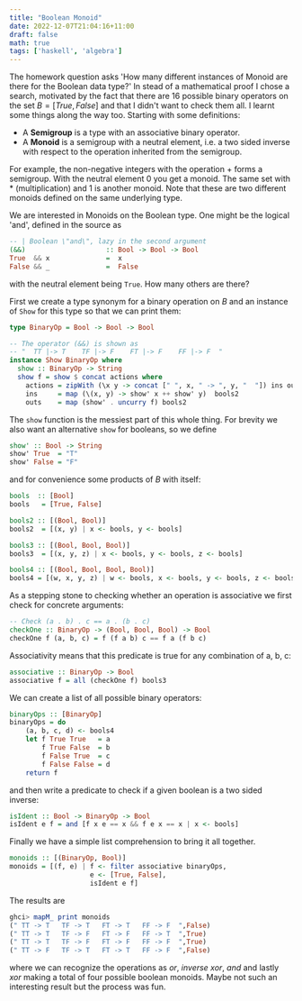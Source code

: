 ```yaml
---
title: "Boolean Monoid"
date: 2022-12-07T21:04:16+11:00
draft: false
math: true
tags: ['haskell', 'algebra']
---
```


The homework question asks 'How many different instances of Monoid are there for the Boolean 
data type?' In stead of a mathematical proof I chose a search, motivated by the fact that there
are $16$ possible binary operators on the set $B = [True, False]$ and that I didn't want to 
check them all. I learnt some things along the way too. Starting with some definitions:
- A **Semigroup** is a type with an associative binary operator.
- A **Monoid** is a semigroup with a neutral element, i.e. a two sided inverse with respect to the operation inherited from the semigroup.

For example, the non-negative integers with the operation $+$ forms a semigroup. With the neutral element $0$ you get a monoid. The same set with $*$ (multiplication) and $1$ is another monoid.  Note that these are two different monoids defined on the same underlying type.

We are interested in Monoids on the Boolean type. One might be the logical 'and', defined in 
the source as

```haskell
-- | Boolean \"and\", lazy in the second argument
(&&)                    :: Bool -> Bool -> Bool
True  && x              =  x
False && _              =  False
```
with the neutral element being `True`. How many others are there?

First we create a type synonym for a binary operation on $B$ and an instance of `Show` for this
type so that we can print them:
```haskell
type BinaryOp = Bool -> Bool -> Bool

-- The operator (&&) is shown as
-- "  TT |-> T    TF |-> F    FT |-> F    FF |-> F  "
instance Show BinaryOp where
  show :: BinaryOp -> String
  show f = show $ concat actions where
    actions = zipWith (\x y -> concat [" ", x, " -> ", y, "  "]) ins outs
    ins     = map (\(x, y) -> show' x ++ show' y)  bools2
    outs    = map (show' . uncurry f) bools2
```

The `show` function is the messiest part of this whole thing.
For brevity we also want an alternative `show` for booleans, so we define 
```haskell
show' :: Bool -> String
show' True  = "T"
show' False = "F"
```
and for convenience some products of $B$ with itself:
```haskell
bools  :: [Bool]
bools   = [True, False]

bools2 :: [(Bool, Bool)]
bools2  = [(x, y) | x <- bools, y <- bools]

bools3 :: [(Bool, Bool, Bool)]
bools3  = [(x, y, z) | x <- bools, y <- bools, z <- bools]

bools4 :: [(Bool, Bool, Bool, Bool)]
bools4 = [(w, x, y, z) | w <- bools, x <- bools, y <- bools, z <- bools]
```

As a stepping stone to checking whether an operation is associative we first check for 
concrete arguments:
```haskell
-- Check (a . b) . c == a . (b . c) 
checkOne :: BinaryOp -> (Bool, Bool, Bool) -> Bool
checkOne f (a, b, c) = f (f a b) c == f a (f b c)
```
Associativity means that this predicate is true for any combination of a, b, c:
```haskell
associative :: BinaryOp -> Bool
associative f = all (checkOne f) bools3
```

We can create a list of all possible binary operators:
```haskell
binaryOps :: [BinaryOp]
binaryOps = do
    (a, b, c, d) <- bools4
    let f True True   = a
        f True False  = b
        f False True  = c
        f False False = d
    return f
```

and then write a predicate to check if a given boolean is a two sided inverse:
```haskell
isIdent :: Bool -> BinaryOp -> Bool
isIdent e f = and [f x e == x && f e x == x | x <- bools]
```

Finally we have a simple list comprehension to bring it all together.
```haskell
monoids :: [(BinaryOp, Bool)]
monoids = [(f, e) | f <- filter associative binaryOps,
                    e <- [True, False],
                    isIdent e f]
```

The results are
```haskell
ghci> mapM_ print monoids 
(" TT -> T   TF -> T   FT -> T   FF -> F  ",False)
(" TT -> T   TF -> F   FT -> F   FF -> T  ",True)
(" TT -> T   TF -> F   FT -> F   FF -> F  ",True)
(" TT -> F   TF -> T   FT -> T   FF -> F  ",False)
```
where we can recognize the operations as *or*, *inverse xor*, 
*and* and lastly *xor* making a total of four possible boolean monoids.
Maybe not such an interesting result but the process was fun.
